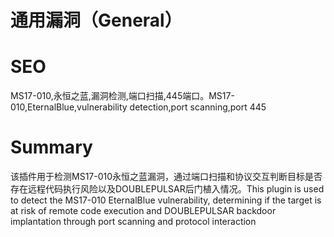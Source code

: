 # 通用漏洞（General）
# SEO
MS17-010,永恒之蓝,漏洞检测,端口扫描,445端口。MS17-010,EternalBlue,vulnerability detection,port scanning,port 445
# Summary
该插件用于检测MS17-010永恒之蓝漏洞，通过端口扫描和协议交互判断目标是否存在远程代码执行风险以及DOUBLEPULSAR后门植入情况。This plugin is used to detect the MS17-010 EternalBlue vulnerability, determining if the target is at risk of remote code execution and DOUBLEPULSAR backdoor implantation through port scanning and protocol interaction
